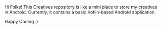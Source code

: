 Hi Folks!
This Creatives repository is like a mini place to store my creatives in Android.
Currently, it contains a basic Kotlin-based Android application.

Happy Coding :)
